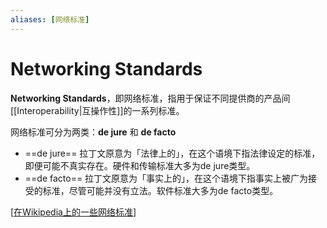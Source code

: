 ```yaml
---
aliases: [网络标准]
---
```


# Networking Standards
**Networking Standards**，即网络标准，指用于保证不同提供商的产品间[[Interoperability|互操作性]]的一系列标准。

网络标准可分为两类：**de jure** 和 **de facto**
- ==de jure== 拉丁文原意为「法律上的」，在这个语境下指法律设定的标准，即便可能不真实存在。硬件和传输标准大多为de jure类型。
- ==de facto== 拉丁文原意为「事实上的」，在这个语境下指事实上被广为接受的标准，尽管可能并没有立法。软件标准大多为de facto类型。

[[在Wikipedia上的一些网络标准](https://en.wikipedia.org/wiki/Category:Networking_standards)]